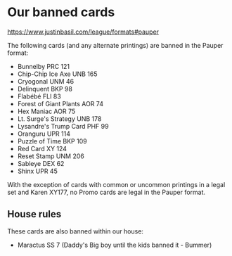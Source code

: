 # Our banned cards

https://www.justinbasil.com/league/formats#pauper

The following cards (and any alternate printings) are banned in the Pauper format:

* Bunnelby PRC 121
* Chip-Chip Ice Axe UNB 165
* Cryogonal UNM 46
* Delinquent BKP 98
* Flabébé FLI 83
* Forest of Giant Plants AOR 74
* Hex Maniac AOR 75
* Lt. Surge's Strategy UNB 178
* Lysandre's Trump Card PHF 99
* Oranguru UPR 114
* Puzzle of Time BKP 109
* Red Card XY 124
* Reset Stamp UNM 206
* Sableye DEX 62
* Shinx UPR 45

With the exception of cards with common or uncommon printings in a legal set and Karen XY177, no Promo cards are legal in the Pauper format.


## House rules

These cards are also banned within our house:

* Maractus SS 7  (Daddy's Big boy until the kids banned it - Bummer)
